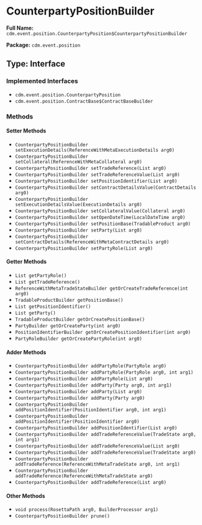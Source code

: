 # CounterpartyPositionBuilder

**Full Name:** `cdm.event.position.CounterpartyPosition$CounterpartyPositionBuilder`

**Package:** `cdm.event.position`

## Type: Interface

### Implemented Interfaces

- `cdm.event.position.CounterpartyPosition`
- `cdm.event.position.ContractBase$ContractBaseBuilder`

### Methods

#### Setter Methods

- `CounterpartyPositionBuilder setExecutionDetails(ReferenceWithMetaExecutionDetails arg0)`
- `CounterpartyPositionBuilder setCollateral(ReferenceWithMetaCollateral arg0)`
- `CounterpartyPositionBuilder setTradeReference(List arg0)`
- `CounterpartyPositionBuilder setTradeReferenceValue(List arg0)`
- `CounterpartyPositionBuilder setPositionIdentifier(List arg0)`
- `CounterpartyPositionBuilder setContractDetailsValue(ContractDetails arg0)`
- `CounterpartyPositionBuilder setExecutionDetailsValue(ExecutionDetails arg0)`
- `CounterpartyPositionBuilder setCollateralValue(Collateral arg0)`
- `CounterpartyPositionBuilder setOpenDateTime(LocalDateTime arg0)`
- `CounterpartyPositionBuilder setPositionBase(TradableProduct arg0)`
- `CounterpartyPositionBuilder setParty(List arg0)`
- `CounterpartyPositionBuilder setContractDetails(ReferenceWithMetaContractDetails arg0)`
- `CounterpartyPositionBuilder setPartyRole(List arg0)`

#### Getter Methods

- `List getPartyRole()`
- `List getTradeReference()`
- `ReferenceWithMetaTradeStateBuilder getOrCreateTradeReference(int arg0)`
- `TradableProductBuilder getPositionBase()`
- `List getPositionIdentifier()`
- `List getParty()`
- `TradableProductBuilder getOrCreatePositionBase()`
- `PartyBuilder getOrCreateParty(int arg0)`
- `PositionIdentifierBuilder getOrCreatePositionIdentifier(int arg0)`
- `PartyRoleBuilder getOrCreatePartyRole(int arg0)`

#### Adder Methods

- `CounterpartyPositionBuilder addPartyRole(PartyRole arg0)`
- `CounterpartyPositionBuilder addPartyRole(PartyRole arg0, int arg1)`
- `CounterpartyPositionBuilder addPartyRole(List arg0)`
- `CounterpartyPositionBuilder addParty(Party arg0, int arg1)`
- `CounterpartyPositionBuilder addParty(List arg0)`
- `CounterpartyPositionBuilder addParty(Party arg0)`
- `CounterpartyPositionBuilder addPositionIdentifier(PositionIdentifier arg0, int arg1)`
- `CounterpartyPositionBuilder addPositionIdentifier(PositionIdentifier arg0)`
- `CounterpartyPositionBuilder addPositionIdentifier(List arg0)`
- `CounterpartyPositionBuilder addTradeReferenceValue(TradeState arg0, int arg1)`
- `CounterpartyPositionBuilder addTradeReferenceValue(List arg0)`
- `CounterpartyPositionBuilder addTradeReferenceValue(TradeState arg0)`
- `CounterpartyPositionBuilder addTradeReference(ReferenceWithMetaTradeState arg0, int arg1)`
- `CounterpartyPositionBuilder addTradeReference(ReferenceWithMetaTradeState arg0)`
- `CounterpartyPositionBuilder addTradeReference(List arg0)`

#### Other Methods

- `void process(RosettaPath arg0, BuilderProcessor arg1)`
- `CounterpartyPositionBuilder prune()`

